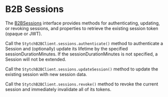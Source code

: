 # B2B Sessions
The [B2BSessions](B2BSessions.kt) interface provides methods for authenticating, updating, or revoking sessions, and properties to retrieve the existing session token (opaque or JWT).

Call the `StytchB2BClient.sessions.authenticate()` method to authenticate a Session and (optionally) update its lifetime by the specified sessionDurationMinutes. If the sessionDurationMinutes is not specified, a Session will not be extended.

Call the `StytchB2BClient.sessions.updateSession()` method to update the existing session with new session data.

Call the `StytchB2BClient.sessions.revoke()` method to revoke the current session and immediately invalidate all of its tokens.
